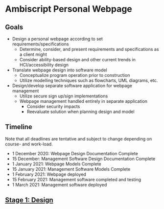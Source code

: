 # Ambiscript Personal Webpage

## Goals

- Design a personal webpage according to set requirements/specifications
    - Determine, consider, and present requirements and specifications as a client might
    - Consider ability-based design and other current trends in HCI/accessibility design
- Translate webpage design into software model 
    - Conceptualize program operation prior to construction
    - Utilize modelling techniques such as flowcharts, UML diagrams, etc.
- Design/develop separate software application for webpage management
    - Utilize secure sign up/sign implementations
    - Webpage management handled entirely in separate application
        - Consider security impacts
        - Reevaluate solution when planning design and model

## Timeline

Note that all deadlines are tentative and subject to change depending on course- and work-load.

- 1 December 2020: Webpage Design Documentation Complete
- 15 December: Management Software Design Documentation Complete
- 1 January 2021: Webpage Models Complete
- 15 January 2021: Management Software Models Complete
- 1 February 2021: Webpage deployed
- 15 February 2021: Management software completed and testing
- 1 March 2021: Management software deployed

## [Stage 1: Design](design/design.md)